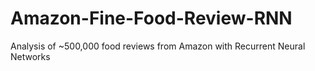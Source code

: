 # Amazon-Fine-Food-Review-RNN
Analysis of ~500,000 food reviews from Amazon with Recurrent Neural Networks
